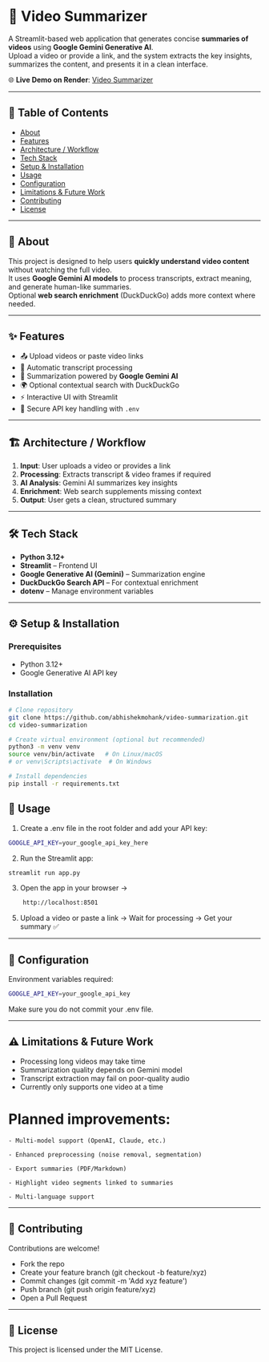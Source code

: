 # 🎥 Video Summarizer  

A Streamlit-based web application that generates concise **summaries of videos** using **Google Gemini Generative AI**.  
Upload a video or provide a link, and the system extracts the key insights, summarizes the content, and presents it in a clean interface.  

🌐 **Live Demo on Render**: [Video Summarizer](https://video-summarization.onrender.com)  

---

## 📌 Table of Contents

- [About](#about)  
- [Features](#features)  
- [Architecture / Workflow](#architecture--workflow)  
- [Tech Stack](#tech-stack)  
- [Setup & Installation](#setup--installation)  
- [Usage](#usage)  
- [Configuration](#configuration)  
- [Limitations & Future Work](#limitations--future-work)  
- [Contributing](#contributing)  
- [License](#license)  

---

## 🧾 About

This project is designed to help users **quickly understand video content** without watching the full video.  
It uses **Google Gemini AI models** to process transcripts, extract meaning, and generate human-like summaries.  
Optional **web search enrichment** (DuckDuckGo) adds more context where needed.  

---

## ✨ Features

- 📤 Upload videos or paste video links  
- 📝 Automatic transcript processing  
- 🤖 Summarization powered by **Google Gemini AI**  
- 🌍 Optional contextual search with DuckDuckGo  
- ⚡ Interactive UI with Streamlit  
- 🔑 Secure API key handling with `.env`  

---

## 🏗 Architecture / Workflow

1. **Input**: User uploads a video or provides a link  
2. **Processing**: Extracts transcript & video frames if required  
3. **AI Analysis**: Gemini AI summarizes key insights  
4. **Enrichment**: Web search supplements missing context  
5. **Output**: User gets a clean, structured summary  

---

## 🛠 Tech Stack

- **Python 3.12+**  
- **Streamlit** – Frontend UI  
- **Google Generative AI (Gemini)** – Summarization engine  
- **DuckDuckGo Search API** – For contextual enrichment  
- **dotenv** – Manage environment variables  

---

## ⚙️ Setup & Installation

### Prerequisites
- Python 3.12+  
- Google Generative AI API key  

### Installation

```bash
# Clone repository
git clone https://github.com/abhishekmohank/video-summarization.git
cd video-summarization

# Create virtual environment (optional but recommended)
python3 -m venv venv
source venv/bin/activate   # On Linux/macOS
# or venv\Scripts\activate  # On Windows

# Install dependencies
pip install -r requirements.txt

```

## 🚀 Usage

1. Create a .env file in the root folder and add your API key:
```bash
GOOGLE_API_KEY=your_google_api_key_here

```
2. Run the Streamlit app:
```bash
streamlit run app.py

```
3. Open the app in your browser →
```bash
    http://localhost:8501
```
5. Upload a video or paste a link → Wait for processing → Get your summary ✅

---

## 🔐 Configuration

Environment variables required:
```bash
GOOGLE_API_KEY=your_google_api_key

```
Make sure you do not commit your .env file.

---

## ⚠️ Limitations & Future Work

- Processing long videos may take time
- Summarization quality depends on Gemini model
- Transcript extraction may fail on poor-quality audio
- Currently only supports one video at a time

 # Planned improvements:

    - Multi-model support (OpenAI, Claude, etc.)
    
    - Enhanced preprocessing (noise removal, segmentation)
    
    - Export summaries (PDF/Markdown)
    
    - Highlight video segments linked to summaries
    
    - Multi-language support
---


## 🤝 Contributing
Contributions are welcome!
- Fork the repo
- Create your feature branch (git checkout -b feature/xyz)
- Commit changes (git commit -m 'Add xyz feature')
- Push branch (git push origin feature/xyz)
- Open a Pull Request

---

## 📜 License

This project is licensed under the MIT License.
